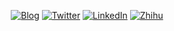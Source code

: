 <p align="center">
	<a href="https://fuujiro.github.io/"><img src="https://img.shields.io/badge/blog-60k%20pageviews-ffffff.svg?style=social" alt="Blog"></a>
	<a href="https://twitter.com/fuujirooo"><img src="https://img.shields.io/twitter/follow/fuujiro.svg?style=social" alt="Twitter"></a>
	<a href="https://www.linkedin.com/in/%E5%AD%90%E6%89%AC-%E5%86%AF-4b4339156/"><img src="https://img.shields.io/badge/LinkedIn-fuujiro-blueviolet.svg?style=social" alt="LinkedIn"></a>
	<a href="https://www.zhihu.com/people/fuujiro"><img src="https://img.shields.io/badge/%E7%9F%A5%E4%B9%8E-fuujiro-blueviolet.svg?style=social" alt="Zhihu"></a>
        <!--
	<a href="http://gaocegege.com/resume/cn/"><img src="https://img.shields.io/badge/%E7%AE%80%E5%8E%86-%E4%B8%AD%E6%96%87-blue.svg" alt="Resume in Chinese"></a>
        -->
</p>

<!--
**gaocegege/gaocegege** is a ✨ _special_ ✨ repository because its `README.md` (this file) appears on your GitHub profile.

Here are some ideas to get you started:

- 🔭 I’m currently working on ...
- 🌱 I’m currently learning ...
- 👯 I’m looking to collaborate on ...
- 🤔 I’m looking for help with ...
- 💬 Ask me about ...
- 📫 How to reach me: ...
- 😄 Pronouns: ...
- ⚡ Fun fact: ...
-->


